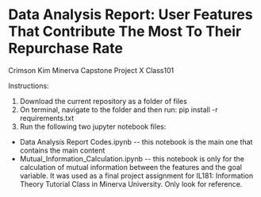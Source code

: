 # Data Analysis Report: User Features That Contribute The Most To Their Repurchase Rate

Crimson Kim Minerva Capstone Project X Class101

Instructions: 
1. Download the current repository as a folder of files 
2. On terminal, navigate to the folder and then run: pip install -r requirements.txt
3. Run the following two jupyter notebook files:
- Data Analysis Report Codes.ipynb -- this notebook is the main one that contains the main content
- Mutual_Information_Calculation.ipynb -- this notebook is only for the calculation of mutual information between the features and the goal variable. It was used as a final project assignment for IL181: Information Theory Tutorial Class in Minerva University. Only look for reference.


